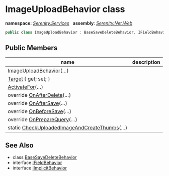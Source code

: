 # ImageUploadBehavior class
**namespace:** *[Serenity.Services](../README.md#serenity.services-namespace)*   **assembly**: *[Serenity.Net.Web](../README.md)*

```csharp
public class ImageUploadBehavior : BaseSaveDeleteBehavior, IFieldBehavior, IImplicitBehavior
```

## Public Members

| name | description |
| --- | --- |
| [ImageUploadBehavior](ImageUploadBehavior/ImageUploadBehavior.md)(…) |  |
| [Target](ImageUploadBehavior/Target.md) { get; set; } |  |
| [ActivateFor](ImageUploadBehavior/ActivateFor.md)(…) |  |
| override [OnAfterDelete](ImageUploadBehavior/OnAfterDelete.md)(…) |  |
| override [OnAfterSave](ImageUploadBehavior/OnAfterSave.md)(…) |  |
| override [OnBeforeSave](ImageUploadBehavior/OnBeforeSave.md)(…) |  |
| override [OnPrepareQuery](ImageUploadBehavior/OnPrepareQuery.md)(…) |  |
| static [CheckUploadedImageAndCreateThumbs](ImageUploadBehavior/CheckUploadedImageAndCreateThumbs.md)(…) |  |

## See Also

* class [BaseSaveDeleteBehavior](../Serenity.Net.Services/BaseSaveDeleteBehavior.md)
* interface [IFieldBehavior](../Serenity.Net.Services/IFieldBehavior.md)
* interface [IImplicitBehavior](../Serenity.Net.Services/IImplicitBehavior.md)